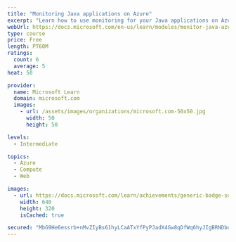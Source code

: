 ```yaml
---
title: "Monitoring Java applications on Azure"
excerpt: "Learn how to use monitoring for your Java applications on Azure"
webUrl: https://docs.microsoft.com/en-us/learn/modules/monitor-java-azure/
type: course
price: Free
length: PT60M
ratings:
  count: 6
  average: 5
heat: 50

provider:
  name: Microsoft Learn
  domain: microsoft.com
  images:
    - url: /assets/images/organizations/microsoft.com-50x50.jpg
      width: 50
      height: 50

levels:
  - Intermediate

topics:
  - Azure
  - Compute
  - Web

images:
  - url: https://docs.microsoft.com/learn/achievements/generic-badge-social.png
    width: 640
    height: 320
    isCached: true

secured: "MbG9He6essrb+nMvZIyBs61hyLCaATxYfPyPJadX4Gw8qDfWq6hyJIgBRNDboYcJdaZTdzwiqwnfIjZqWTK2EYrjXaWh9gXIWZFJUbbChDmFKFo0hSU5pPbBOonjX+a+AMFMM8HmnuoYWPSdLBYUMlZdgeFcb5b+RrTulMD5pmy+0GZOR13h1bGYHJCF/21Ujtc9xAUv+CRbAgCgtHQW1g6F5UWzjRPMqdHPHM7DUTE/CIHrDK3c9kinlGb2HDvxDVqkzcOyzsshAZQyEl8eYjz0Xum6k1XAjfCAeH5b+Ll2AD5eVKqL9xZWnLs30roJaWLFiCc4ot+j4k14z9TLO4nQTLKSxJo4wikKZxUFO8QjkZsEliGdhL/w0YOdAo0tJuiDEhX2JQDOVvUfrybbMUI6pEXubY9Hhe9+c/lps6A=;jYEXEGzhMO+qn/bB68+/Aw=="
---
```


